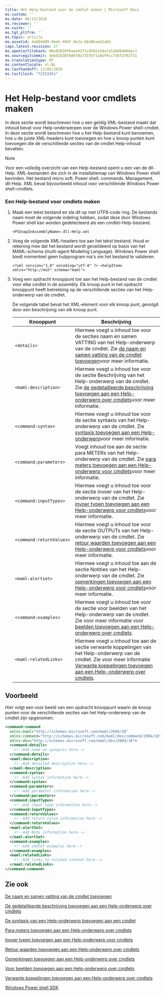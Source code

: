 ```yaml
---
title: Het Help-bestand voor de cmdlet maken | Microsoft Docs
ms.custom: ''
ms.date: 09/13/2016
ms.reviewer: ''
ms.suite: ''
ms.tgt_pltfrm: ''
ms.topic: article
ms.assetid: 4a88dd89-6beb-494f-9e2a-6b10baed1a8d
caps.latest.revision: 17
ms.openlocfilehash: 08e05939f8aee42f2cd502a3da7a528d8460dec1
ms.sourcegitcommit: debd2b38fb8070a7357bf1a4bf9cc736f3702f31
ms.translationtype: MT
ms.contentlocale: nl-NL
ms.lasthandoff: 12/05/2019
ms.locfileid: "72353261"
---
```

# <a name="how-to-create-the-cmdlet-help-file"></a>Het Help-bestand voor cmdlets maken

In deze sectie wordt beschreven hoe u een geldig XML-bestand maakt dat inhoud bevat voor Help-onderwerpen over de Windows Power shell-cmdlet. In deze sectie wordt beschreven hoe u het Help-bestand kunt benoemen, hoe u de juiste XML-headers kunt toevoegen en hoe u knoop punten kunt toevoegen die de verschillende secties van de cmdlet Help-inhoud bevatten.

> [!NOTE]
> Voor een volledig overzicht van een Help-bestand opent u een van de dll-Help. XML-bestanden die zich in de installatiemap van Windows Power shell bevinden. Het bestand micro soft. Power shell. commands. Management. dll-Help. XML bevat bijvoorbeeld inhoud voor verschillende Windows Power shell-cmdlets.

### <a name="how-to-create-a-cmdlet-help-file"></a>Een Help-bestand voor cmdlets maken

1. Maak een tekst bestand en sla dit op met UTF8-code ring. De bestands naam moet de volgende indeling hebben, zodat deze door Windows Power shell kan worden gedetecteerd als een cmdlet-Help-bestand.

   `<PSSnapInAssemblyName>.dll-Help.xml`

2. Voeg de volgende XML-headers toe aan het tekst bestand. Houd er rekening mee dat het bestand wordt gevalideerd op basis van het MAML-schema (multi-agent Modeling Language). Windows Power shell biedt momenteel geen hulpprogram ma's om het bestand te valideren.

   `<?xml version="1.0" encoding="utf-8" ?> <helpItems xmlns="http://msh" schema="maml">`

3. Voeg een opdracht knooppunt toe aan het Help-bestand van de cmdlet voor elke cmdlet in de assembly. Elk knoop punt in het opdracht knooppunt heeft betrekking op de verschillende secties van het Help-onderwerp van de cmdlet.

   De volgende tabel bevat het XML-element voor elk knoop punt, gevolgd door een beschrijving van elk knoop punt.

   |Knooppunt|Beschrijving|
   |----------|-----------------|
   |`<details>`|Hiermee voegt u inhoud toe voor de secties naam en samen VATTING van het Help-onderwerp van de cmdlet. Zie [de naam en samen vatting van de cmdlet toevoegen](./how-to-add-the-cmdlet-name-and-synopsis-to-a-cmdlet-help-topic.md)voor meer informatie.|
   |`<maml:description>`|Hiermee voegt u inhoud toe voor de sectie Beschrijving van het Help-onderwerp van de cmdlet. Zie [de gedetailleerde beschrijving toevoegen aan een Help-onderwerp over cmdlets](./how-to-add-a-cmdlet-description.md)voor meer informatie.|
   |`<command:syntax>`|Hiermee voegt u inhoud toe voor de sectie syntaxis van het Help-onderwerp van de cmdlet. Zie [syntaxis toevoegen aan een Help-onderwerp](./how-to-add-syntax-to-a-cmdlet-help-topic.md)voor meer informatie.|
   |`<command:parameters>`|Voegt inhoud toe aan de sectie para METERs van het Help-onderwerp van de cmdlet. Zie [para meters toevoegen aan een Help-onderwerp voor cmdlets](./how-to-add-parameter-information.md)voor meer informatie.|
   |`<command:inputTypes>`|Hiermee voegt u inhoud toe voor de sectie invoer van het Help-onderwerp van de cmdlet. Zie [invoer typen toevoegen aan een Help-onderwerp voor cmdlets](./how-to-add-input-types-to-a-cmdlet-help-topic.md)voor meer informatie.|
   |`<command:returnValues>`|Hiermee voegt u inhoud toe voor de sectie OUTPUTs van het Help-onderwerp van de cmdlet. Zie [retour waarden toevoegen aan een Help-onderwerp voor cmdlets](./how-to-add-return-values-to-a-cmdlet-help-topic.md)voor meer informatie.|
   |`<maml:alertset>`|Hiermee voegt u inhoud toe aan de sectie Notities van het Help-onderwerp van de cmdlet. Zie [opmerkingen toevoegen aan een Help-onderwerp voor cmdlets](./how-to-add-notes-to-a-cmdlet-help-topic.md)voor meer informatie.|
   |`<command:examples>`|Hiermee voegt u inhoud toe voor de sectie voor beelden van het Help-onderwerp van de cmdlet. Zie voor meer informatie voor [beelden toevoegen aan een Help-onderwerp over cmdlets](./how-to-add-examples-to-a-cmdlet-help-topic.md).|
   |`<maml:relatedLinks>`|Hiermee voegt u inhoud toe aan de sectie verwante koppelingen van het Help-onderwerp van de cmdlet. Zie voor meer informatie [Verwante koppelingen toevoegen aan een Help-onderwerp over cmdlets](./how-to-add-related-links-to-a-cmdlet-help-topic.md).|

## <a name="example"></a>Voorbeeld

 Hier volgt een voor beeld van een opdracht knooppunt waarin de knoop punten voor de verschillende secties van het Help-onderwerp van de cmdlet zijn opgenomen.

```xml
<command:command
  xmlns:maml="http://schemas.microsoft.com/maml/2004/10"
  xmlns:command="http://schemas.microsoft.com/maml/dev/command/2004/10"
  xmlns:dev="http://schemas.microsoft.com/maml/dev/2004/10">
  <command:details>
    <!--Add name an synopsis here-->
  </command:details>
  <maml:description>
    <!--Add detailed description here-->
  </maml:description>
  <command:syntax>
    <!--Add syntax information here-->
  </command:syntax>
  <command:parameters>
    <!--Add parameter information here-->
  </command:parameters>
  <command:inputTypes>
    <!--Add input type information here-->
  </command:inputTypes>
  <command:returnValues>
    <!--Add return value information here-->
  </command:returnValues>
  <maml:alertSet>
    <!--Add Note information here-->
  </maml:alertSet>
  <command:examples>
    <!--Add cmdlet examples here-->
  </command:examples>
  <maml:relatedLinks>
    <!--Add links to related content here-->
  </maml:relatedLinks>
</command:command>
```

## <a name="see-also"></a>Zie ook

 [De naam en samen vatting van de cmdlet toevoegen](./how-to-add-the-cmdlet-name-and-synopsis-to-a-cmdlet-help-topic.md)

 [De gedetailleerde beschrijving toevoegen aan een Help-onderwerp over cmdlets](./how-to-add-a-cmdlet-description.md)

 [De syntaxis van een Help-onderwerp toevoegen aan een cmdlet](./how-to-add-syntax-to-a-cmdlet-help-topic.md)

 [Para meters toevoegen aan een Help-onderwerp over cmdlets](./how-to-add-parameter-information.md)

 [Invoer typen toevoegen aan een Help-onderwerp voor cmdlets](./how-to-add-input-types-to-a-cmdlet-help-topic.md)

 [Retour waarden toevoegen aan een Help-onderwerp over cmdlets](./how-to-add-return-values-to-a-cmdlet-help-topic.md)

 [Opmerkingen toevoegen aan een Help-onderwerp over cmdlets](./how-to-add-notes-to-a-cmdlet-help-topic.md)

 [Voor beelden toevoegen aan een Help-onderwerp over cmdlets](./how-to-add-examples-to-a-cmdlet-help-topic.md)

 [Verwante koppelingen toevoegen aan een Help-onderwerp over cmdlets](./how-to-add-related-links-to-a-cmdlet-help-topic.md)

 [Windows Power shell SDK](../windows-powershell-reference.md)